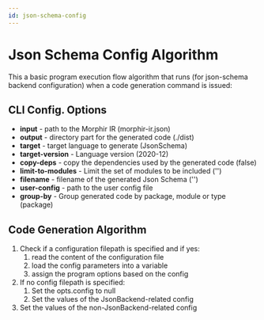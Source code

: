 ```yaml
---
id: json-schema-config
---
```


# Json Schema Config Algorithm
This a basic program execution flow algorithm that runs (for json-schema backend configuration) when a code
generation command is issued:


## CLI Config. Options
* **input** - path to the Morphir IR (morphir-ir.json)
* **output** - directory part for the generated code (./dist)
* **target** - target language to generate (JsonSchema)
* **target-version** - Language version (2020-12)
* **copy-deps** - copy the dependencies used by the generated code (false)
* **limit-to-modules** - Limit the set of modules to be included ('')
* **filename** - filename of the generated Json Schema ('')
* **user-config** - path to the user config file
* **group-by** - Group generated code by package, module or type (package)


## Code Generation Algorithm
1. Check if a configuration filepath is specified and if yes:
   1. read the content of the configuration file
   2. load the config parameters into a variable
   3. assign the program options based on the config
2. If no config filepath is specified:
   1. Set the opts.config to null
   2. Set the values of the JsonBackend-related config
3. Set the values of the non-JsonBackend-related config

